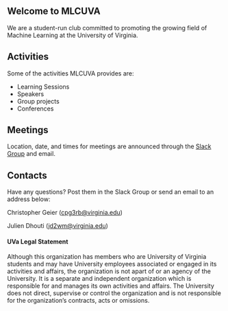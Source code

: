 ## Welcome to MLCUVA

We are a student-run club committed to promoting the growing field of Machine Learning at the University of Virginia.

## Activities

Some of the activities MLCUVA provides are:

- Learning Sessions
- Speakers
- Group projects
- Conferences

## Meetings

Location, date, and times for meetings are announced through the [Slack Group](mlcuva.slack.com) and email.

## Contacts

Have any questions? Post them in the Slack Group or send an email to an address below:

Christopher Geier (cpg3rb@virginia.edu)

Julien Dhouti (jd2wm@virginia.edu)



#### UVa Legal Statement

Although this organization has members who are University of Virginia students and may have University employees associated or engaged in its activities and affairs, the organization is not apart of or an agency of the University. It is a separate and independent organization which is responsible for and manages its own activities and affairs. The University does not direct, supervise or control the organization and is not responsible for the organization’s contracts, acts or omissions.


